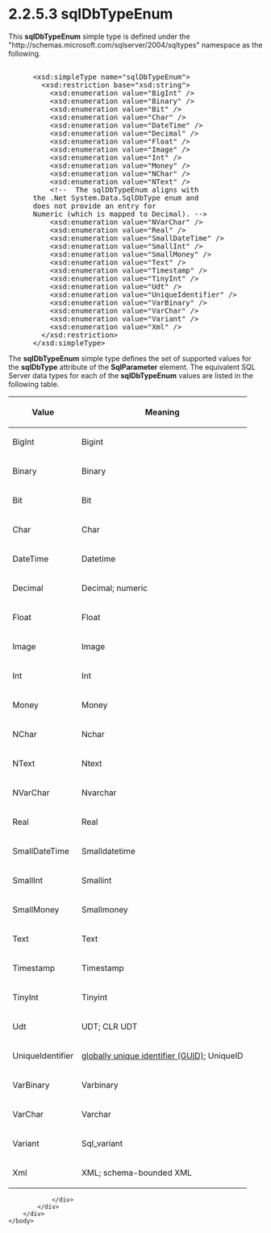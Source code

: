 <html dir="LTR" xmlns:mshelp="http://msdn.microsoft.com/mshelp" xmlns:ddue="http://ddue.schemas.microsoft.com/authoring/2003/5" xmlns:xlink="http://www.w3.org/1999/xlink" xmlns:tool="http://www.microsoft.com/tooltip">
    <head>
        <meta http-equiv="Content-Type" content="text/html; CHARSET=utf-8"></meta>
        <meta name="save" content="history"></meta>
        <title>2.2.5.3 sqlDbTypeEnum</title>
        <xml>
            <mshelp:toctitle title="2.2.5.3 sqlDbTypeEnum"></mshelp:toctitle>
            <mshelp:rltitle title="[MS-SSNWS]: sqlDbTypeEnum"></mshelp:rltitle>
            <mshelp:keyword index="A" term="8bbeb27b-7c67-433e-a256-98297095706e"></mshelp:keyword>
            <mshelp:attr name="DCSext.ContentType" value="open specification"></mshelp:attr>
            <mshelp:attr name="AssetID" value="8bbeb27b-7c67-433e-a256-98297095706e"></mshelp:attr>
            <mshelp:attr name="TopicType" value="kbRef"></mshelp:attr>
            <mshelp:attr name="DCSext.Title" value="[MS-SSNWS]: sqlDbTypeEnum" />
        </xml>
    </head>
    <body>
        <div id="header">
            <h1 class="heading">2.2.5.3 sqlDbTypeEnum</h1>
        </div>
        <div id="mainSection">
            <div id="mainBody">
                <div id="allHistory" class="saveHistory"></div>
                <div id="sectionSection0" class="section" name="collapseableSection">
                    

<p>This <b>sqlDbTypeEnum</b> simple type is defined under the
&quot;http://schemas.microsoft.com/sqlserver/2004/sqltypes&quot; namespace as
the following.</p>

<dl>
<dd>
<div><pre>            
 &lt;xsd:simpleType name=&quot;sqlDbTypeEnum&quot;&gt;
   &lt;xsd:restriction base=&quot;xsd:string&quot;&gt;
     &lt;xsd:enumeration value=&quot;BigInt&quot; /&gt;
     &lt;xsd:enumeration value=&quot;Binary&quot; /&gt;
     &lt;xsd:enumeration value=&quot;Bit&quot; /&gt;
     &lt;xsd:enumeration value=&quot;Char&quot; /&gt;
     &lt;xsd:enumeration value=&quot;DateTime&quot; /&gt;
     &lt;xsd:enumeration value=&quot;Decimal&quot; /&gt;
     &lt;xsd:enumeration value=&quot;Float&quot; /&gt;
     &lt;xsd:enumeration value=&quot;Image&quot; /&gt;
     &lt;xsd:enumeration value=&quot;Int&quot; /&gt;
     &lt;xsd:enumeration value=&quot;Money&quot; /&gt;
     &lt;xsd:enumeration value=&quot;NChar&quot; /&gt;
     &lt;xsd:enumeration value=&quot;NText&quot; /&gt;
     &lt;!--  The sqlDbTypeEnum aligns with 
 the .Net System.Data.SqlDbType enum and 
 does not provide an entry for 
 Numeric (which is mapped to Decimal). --&gt;
     &lt;xsd:enumeration value=&quot;NVarChar&quot; /&gt;
     &lt;xsd:enumeration value=&quot;Real&quot; /&gt;
     &lt;xsd:enumeration value=&quot;SmallDateTime&quot; /&gt;
     &lt;xsd:enumeration value=&quot;SmallInt&quot; /&gt;
     &lt;xsd:enumeration value=&quot;SmallMoney&quot; /&gt;
     &lt;xsd:enumeration value=&quot;Text&quot; /&gt;
     &lt;xsd:enumeration value=&quot;Timestamp&quot; /&gt;
     &lt;xsd:enumeration value=&quot;TinyInt&quot; /&gt;
     &lt;xsd:enumeration value=&quot;Udt&quot; /&gt;
     &lt;xsd:enumeration value=&quot;UniqueIdentifier&quot; /&gt;
     &lt;xsd:enumeration value=&quot;VarBinary&quot; /&gt;
     &lt;xsd:enumeration value=&quot;VarChar&quot; /&gt;
     &lt;xsd:enumeration value=&quot;Variant&quot; /&gt;
     &lt;xsd:enumeration value=&quot;Xml&quot; /&gt;
   &lt;/xsd:restriction&gt;
 &lt;/xsd:simpleType&gt;
</pre></div>
</dd></dl>

<p>The <b>sqlDbTypeEnum</b> simple type defines the set of
supported values for the <b>sqlDbType</b> attribute of the <b>SqlParameter</b>
element. The equivalent SQL Server data types for each of the <b>sqlDbTypeEnum</b>
values are listed in the following table.</p>

<table>
 <thead>
  <tr>
   <th>
   <p>Value</p>
   </th>
   <th>
   <p>Meaning</p>
   </th>
  </tr>
 </thead>
 <tr>
  <td>
  <p>BigInt</p>
  </td>
  <td>
  <p>Bigint</p>
  </td>
 </tr>
 <tr>
  <td>
  <p>Binary</p>
  </td>
  <td>
  <p>Binary</p>
  </td>
 </tr>
 <tr>
  <td>
  <p>Bit</p>
  </td>
  <td>
  <p>Bit</p>
  </td>
 </tr>
 <tr>
  <td>
  <p>Char</p>
  </td>
  <td>
  <p>Char</p>
  </td>
 </tr>
 <tr>
  <td>
  <p>DateTime</p>
  </td>
  <td>
  <p>Datetime</p>
  </td>
 </tr>
 <tr>
  <td>
  <p>Decimal</p>
  </td>
  <td>
  <p>Decimal; numeric</p>
  </td>
 </tr>
 <tr>
  <td>
  <p>Float</p>
  </td>
  <td>
  <p>Float</p>
  </td>
 </tr>
 <tr>
  <td>
  <p>Image</p>
  </td>
  <td>
  <p>Image</p>
  </td>
 </tr>
 <tr>
  <td>
  <p>Int</p>
  </td>
  <td>
  <p>Int</p>
  </td>
 </tr>
 <tr>
  <td>
  <p>Money</p>
  </td>
  <td>
  <p>Money</p>
  </td>
 </tr>
 <tr>
  <td>
  <p>NChar</p>
  </td>
  <td>
  <p>Nchar</p>
  </td>
 </tr>
 <tr>
  <td>
  <p>NText</p>
  </td>
  <td>
  <p>Ntext</p>
  </td>
 </tr>
 <tr>
  <td>
  <p>NVarChar</p>
  </td>
  <td>
  <p>Nvarchar</p>
  </td>
 </tr>
 <tr>
  <td>
  <p>Real</p>
  </td>
  <td>
  <p>Real</p>
  </td>
 </tr>
 <tr>
  <td>
  <p>SmallDateTime</p>
  </td>
  <td>
  <p>Smalldatetime</p>
  </td>
 </tr>
 <tr>
  <td>
  <p>SmallInt</p>
  </td>
  <td>
  <p>Smallint</p>
  </td>
 </tr>
 <tr>
  <td>
  <p>SmallMoney</p>
  </td>
  <td>
  <p>Smallmoney</p>
  </td>
 </tr>
 <tr>
  <td>
  <p>Text</p>
  </td>
  <td>
  <p>Text</p>
  </td>
 </tr>
 <tr>
  <td>
  <p>Timestamp</p>
  </td>
  <td>
  <p>Timestamp</p>
  </td>
 </tr>
 <tr>
  <td>
  <p>TinyInt</p>
  </td>
  <td>
  <p>Tinyint</p>
  </td>
 </tr>
 <tr>
  <td>
  <p>Udt</p>
  </td>
  <td>
  <p>UDT; CLR UDT</p>
  </td>
 </tr>
 <tr>
  <td>
  <p>UniqueIdentifier</p>
  </td>
  <td>
  <p><a href="4baedaec-b5a7-4176-be88-e1cec659ab8c.md#gt_f49694cc-c350-462d-ab8e-816f0103c6c1">globally
  unique identifier (GUID)</a>; UniqueID</p>
  </td>
 </tr>
 <tr>
  <td>
  <p>VarBinary</p>
  </td>
  <td>
  <p>Varbinary</p>
  </td>
 </tr>
 <tr>
  <td>
  <p>VarChar</p>
  </td>
  <td>
  <p>Varchar</p>
  </td>
 </tr>
 <tr>
  <td>
  <p>Variant</p>
  </td>
  <td>
  <p>Sql_variant</p>
  </td>
 </tr>
 <tr>
  <td>
  <p>Xml</p>
  </td>
  <td>
  <p>XML; schema-bounded XML</p>
  </td>
 </tr>
</table>


                </div>
            </div>
        </div>
    </body>
</html>